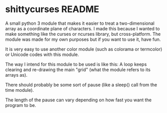 # shittycurses README

A small python 3 module that makes it easier to treat a two-dimensional array as a coordinate plane of characters. 
I made this because I wanted to make something like the curses or ncurses library, but cross-platform.
The module was made for my own purposes but if you want to use it, have fun.

It is very easy to use another color module (such as colorama or termcolor) or Unicode codes with this module.

The way I intend for this module to be used is like this: 
A loop keeps clearing and re-drawing the main "grid" (what the module refers to its arrays as).

There should probably be some sort of pause (like a sleep() call from the time module).

The length of the pause can vary depending on how fast you want the program to be. 
